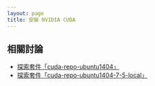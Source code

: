 ```yaml
---
layout: page
title: 安裝 NVIDIA CUDA
---
```


## 相關討論

* [探索套件「cuda-repo-ubuntu1404」](/book-ubuntu-qna/read/case/nvidia-cuda/explore-cuda-repo-ubuntu1404.html)
* [探索套件「cuda-repo-ubuntu1404-7-5-local」](/book-ubuntu-qna/read/case/nvidia-cuda/explore-cuda-repo-ubuntu1404-7-5-local.html)
